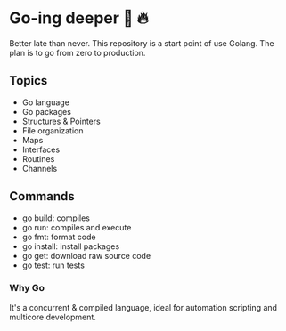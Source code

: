 # Go-ing deeper :peach: :fire:
Better late than never. This repository is a start point of use Golang. 
The plan is to go from zero to production.
## Topics
- Go language
- Go packages
- Structures & Pointers
- File organization
- Maps
- Interfaces
- Routines
- Channels
## Commands
- go build: compiles
- go run: compiles and execute
- go fmt: format code
- go install: install packages
- go get: download raw source code
- go test: run tests
### Why Go
It's a concurrent & compiled language, ideal for automation scripting and multicore 
development.